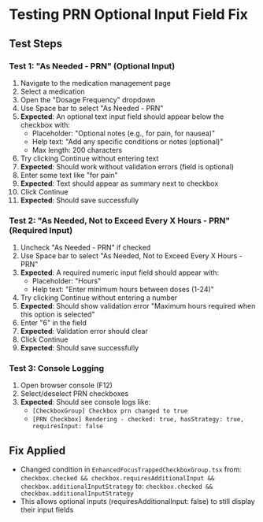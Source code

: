 # Testing PRN Optional Input Field Fix

## Test Steps

### Test 1: "As Needed - PRN" (Optional Input)
1. Navigate to the medication management page
2. Select a medication
3. Open the "Dosage Frequency" dropdown
4. Use Space bar to select "As Needed - PRN"
5. **Expected**: An optional text input field should appear below the checkbox with:
   - Placeholder: "Optional notes (e.g., for pain, for nausea)"
   - Help text: "Add any specific conditions or notes (optional)"
   - Max length: 200 characters
6. Try clicking Continue without entering text
7. **Expected**: Should work without validation errors (field is optional)
8. Enter some text like "for pain"
9. **Expected**: Text should appear as summary next to checkbox
10. Click Continue
11. **Expected**: Should save successfully

### Test 2: "As Needed, Not to Exceed Every X Hours - PRN" (Required Input)
1. Uncheck "As Needed - PRN" if checked
2. Use Space bar to select "As Needed, Not to Exceed Every X Hours - PRN"
3. **Expected**: A required numeric input field should appear with:
   - Placeholder: "Hours"
   - Help text: "Enter minimum hours between doses (1-24)"
4. Try clicking Continue without entering a number
5. **Expected**: Should show validation error "Maximum hours required when this option is selected"
6. Enter "6" in the field
7. **Expected**: Validation error should clear
8. Click Continue
9. **Expected**: Should save successfully

### Test 3: Console Logging
1. Open browser console (F12)
2. Select/deselect PRN checkboxes
3. **Expected**: Should see console logs like:
   - `[CheckboxGroup] Checkbox prn changed to true`
   - `[PRN Checkbox] Rendering - checked: true, hasStrategy: true, requiresInput: false`

## Fix Applied
- Changed condition in `EnhancedFocusTrappedCheckboxGroup.tsx` from:
  `checkbox.checked && checkbox.requiresAdditionalInput && checkbox.additionalInputStrategy`
  to:
  `checkbox.checked && checkbox.additionalInputStrategy`
- This allows optional inputs (requiresAdditionalInput: false) to still display their input fields